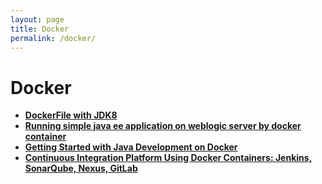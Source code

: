 ```yaml
---
layout: page
title: Docker
permalink: /docker/
---
```


# Docker


<ul>
    <li><strong><a href="https://github.com/javadev-org/dockerfiles" rel="nofollow">DockerFile with JDK8</a></strong></li>
    <li><strong><a href="/docker/weblogic/">Running simple java ee application on weblogic server by docker container</a></strong></li>
    <li><strong><a href="https://blog.giantswarm.io/getting-started-with-java-development-on-docker/" rel="nofollow">Getting Started with Java Development on Docker</a></strong></li>
    <li><strong><a href="https://blog.codecentric.de/en/2015/10/continuous-integration-platform-using-docker-container-jenkins-sonarqube-nexus-gitlab/" rel="nofollow">Continuous Integration Platform Using Docker Containers: Jenkins, SonarQube, Nexus, GitLab</a></strong></li>
</ul>
